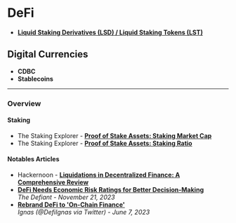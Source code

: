 # DeFi

- **[Liquid Staking Derivatives (LSD) / Liquid Staking Tokens (LST)](Liquid%20Staking.md)**

## Digital Currencies
- **CDBC**
- **Stablecoins**

----

### Overview

#### Staking

- The Staking Explorer - [**Proof of Stake Assets: Staking Market Cap**](https://beta.stakingrewards.com/assets/proof-of-stake?sort=staking_marketcap&timeframe=7d&order=desc)
- The Staking Explorer - [**Proof of Stake Assets: Staking Ratio**](https://beta.stakingrewards.com/assets/proof-of-stake?sort=staking_ratio&timeframe=7d&order=desc)

#### Notables Articles

- Hackernoon - [**Liquidations in Decentralized Finance: A Comprehensive Review**](https://hackernoon.com/liquidations-in-decentralized-finance-a-comprehensive-review)
- [**DeFi Needs Economic Risk Ratings for Better Decision-Making**](https://thedefiant.io/defi-needs-economic-risk-ratings-for-better-decision-making)
  <br/>_The Defiant - November 21, 2023_
- [**Rebrand DeFi to 'On-Chain Finance'**](https://twitter.com/DefiIgnas/status/1635980049437585409)
  <br/>_Ignas (@DefiIgnas via Twitter) - June 7, 2023_

